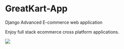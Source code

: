 # GreatKart-App
Django Advanced E-commerce web application

Enjoy full stack ecommerce cross platform applications.




![](AppView.png)
